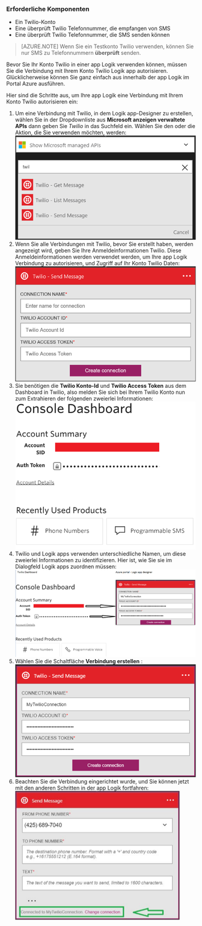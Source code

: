 ### <a name="prerequisites"></a>Erforderliche Komponenten
- Ein Twilio-Konto
- Eine überprüft Twilio Telefonnummer, die empfangen von SMS
- Eine überprüft Twilio Telefonnummer, die SMS senden können

>[AZURE.NOTE] Wenn Sie ein Testkonto Twilio verwenden, können Sie nur SMS zu Telefonnummern **überprüft** senden.  

Bevor Sie Ihr Konto Twilio in einer app Logik verwenden können, müssen Sie die Verbindung mit Ihrem Konto Twilio Logik app autorisieren. Glücklicherweise können Sie ganz einfach aus innerhalb der app Logik im Portal Azure ausführen. 

Hier sind die Schritte aus, um Ihre app Logik eine Verbindung mit Ihrem Konto Twilio autorisieren ein:

1. Um eine Verbindung mit Twilio, in dem Logik app-Designer zu erstellen, wählen Sie in der Dropdownliste aus **Microsoft anzeigen verwaltete APIs** dann geben Sie *Twilio* in das Suchfeld ein. Wählen Sie den oder die Aktion, die Sie verwenden möchten, werden:  
  ![](./media/connectors-create-api-twilio/twilio-0.png)
2. Wenn Sie alle Verbindungen mit Twilio, bevor Sie erstellt haben, werden angezeigt wird, geben Sie Ihre Anmeldeinformationen Twilio. Diese Anmeldeinformationen werden verwendet werden, um Ihre app Logik Verbindung zu autorisieren, und Zugriff auf Ihr Konto Twilio Daten:  
  ![](./media/connectors-create-api-twilio/twilio-1.png)  
3. Sie benötigen die **Twilio Konto-Id** und **Twilio Access Token** aus dem Dashboard in Twilio, also melden Sie sich bei Ihrem Twilio Konto nun zum Extrahieren der folgenden zweierlei Informationen:  
  ![](./media/connectors-create-api-twilio/twilio-2.png)  
4. Twilio und Logik apps verwenden unterschiedliche Namen, um diese zweierlei Informationen zu identifizieren. Hier ist, wie Sie sie im Dialogfeld Logik apps zuordnen müssen:![](./media/connectors-create-api-twilio/twilio-3.png)  
5. Wählen Sie die Schaltfläche **Verbindung erstellen** :  
  ![](./media/connectors-create-api-twilio/twilio-4.png)
6. Beachten Sie die Verbindung eingerichtet wurde, und Sie können jetzt mit den anderen Schritten in der app Logik fortfahren:  
  ![](./media/connectors-create-api-twilio/twilio-5.png)